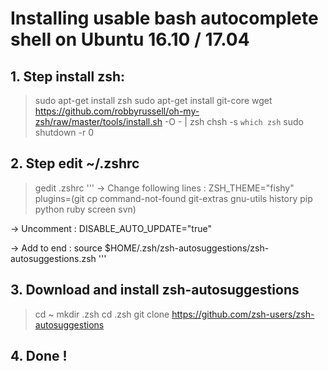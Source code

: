 # Installing usable bash autocomplete shell on Ubuntu 16.10 / 17.04

## 1. Step install zsh:

> sudo apt-get install zsh
> sudo apt-get install git-core
> wget https://github.com/robbyrussell/oh-my-zsh/raw/master/tools/install.sh -O - | zsh
> chsh -s `which zsh`
> sudo shutdown -r 0


## 2. Step edit ~/.zshrc

> gedit .zshrc
'''
-> Change following lines :
   ZSH_THEME="fishy"
   plugins=(git cp command-not-found git-extras gnu-utils history pip python ruby screen svn)

-> Uncomment :
   DISABLE_AUTO_UPDATE="true"

-> Add to end  :
   source $HOME/.zsh/zsh-autosuggestions/zsh-autosuggestions.zsh
'''

## 3. Download and install zsh-autosuggestions

> cd ~
> mkdir .zsh
> cd .zsh
> git clone https://github.com/zsh-users/zsh-autosuggestions

## 4. Done !



